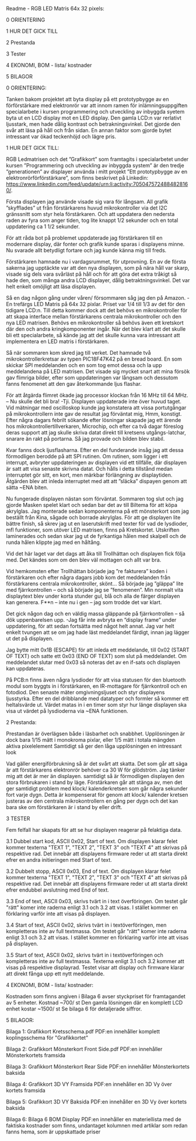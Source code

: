Readme - RGB LED Matris 64x 32 pixels:

0 ORIENTERING

1 HUR DET GICK TILL

2 Prestanda

3 Tester

4 EKONOMI, BOM - lista/ kostnader

5 BILAGOR

0 ORIENTERING:

Tanken bakom projektet att byta display på ett prototypbygge av en förförstärkare med elektronrör var att innom ramen för inlämningsuppgiften specialarbete i kursen programmering och utveckling av inbyggda syetem byta ut en LCD display mot en LED display. Den gamla LCD:n var rerlativt ljusstark, men hade dålig kontrast och betrakningsvinkel. Det gjorde den svår att läsa på håll och från sidan. En annan faktor som gjorde bytet intressant var ökad teckenhöjd och lägre pris.

1 HUR DET GICK TILL:

RGB Ledmatrisen och det ”Grafikkort” som framtagits i specialarbetet under kursen ”Programmering och utveckling av inbyggda system” är den tredje ”generationen” av displayer använda i mitt projekt ”Ett prototypbygge av en elektronrörförförstärkare”, som finns beskrivet på Linkedin: https://www.linkedin.com/feed/update/urn:li:activity:7050475724884828160/.

Första displayen jag använde visade sig vara för långsam. All grafik ”skyfflades” ut från förstärkarens huvud mikrokontroller via det I2C gränssnitt som styr hela förstärkaren. Och att uppdatera den nedersta raden av fyra som anger tiden, tog lite knappt 1/2 sekunder och en total uppdatering ca 1 1/2 sekunder.

För att råda bot på problemet uppdaterade jag förstärkaren till en modernare display, där fonter och grafik kunde sparas i displayens minne. Nu svarade allt betydligt fortare och jag kunde känna mig till freds.

Förstärkaren hamnade nu i vardagsrummet, för utprovning. En av de första sakerna jag upptäckte var att den nya displayen, som på nära håll var skarp, visade sig dels vara svårläst på håll och för att göra det extra tråkigt så hade den, som många andra LCD displayer, dålig betraktningsvinkel. Det var helt enkelt omöjligt att läsa displayen.

Så en dag någon gång under våren/ försommaren såg jag den på Amazon. - En trefärgs LED Matris på 64x 32 pixlar. Priset var 1/4 till 1/3 av det för den tidigare LCD:n. Till detta kommer dock att det behövs en mikrokontroller för att skapa interface mellan förstärkarens centrala mikrokontroller och den nya LED matrisen. Behövs en mikrokontroller så behövs även ett kretskort där den och andra kringkomponenter ingår. När det blev klart att det skulle bli ett specialarbete, så kände jag att det skulle kunna vara intressant att implementera en LED matris i förstärkaren.

Så när sommaren kom skred jag till verket. Det hamnade två mikrokontrollerkretsar av typen PIC18F47K42 på en bread board. En som skickar SPI meddelanden och en som tog emot dessa och la upp meddelandena på LED matrisen. Det visade sig mycket snart att mina försök gav flimriga bilder, efter som uppdateringen var långsam och dessutom fanns fenomenet att den gav återkommande ljus flashar.

För att åtgärda flimret ökade jag processor klockan från 16 MHz till 64 MHz. – Nu skulle det bli bra! -Tji. Displayen uppdaterade inte över huvud taget. Vid mätningar med oscilloskop kunde jag konstatera att vissa portutgångar på mikrokontrollern inte gav de resultat jag förväntat mig, Hmm, konstigt. Efter några dagars febrilt sökande efter lösningar skapade jag ett ärende hos mikrokontrollertillverkaren, Microchip, och efter ca två dagar föreslog deras support att jag skulle skriva datat direkt till kretsens utgångs-latchar, snarare än rakt på portarna. Så jag provade och bilden blev stabil.

Kvar fanns dock ljusflasharna. Efter en del funderande insåg jag att dessa förmodligen berodde på att SPI rutinen. Om rutinen, som ligger i ett interrupt, avbryter uppdateringen av displayen vid ett tillfälle, där displayen är satt att visa senaste skrivna datat. Och hålls i detta tillstånd medan interruptet gör sitt, en kort, men märkbar förlängning av displaytiden. Åtgärden blev att inleda interruptet med att att ”släcka” dispayen genom att sätta ~ENA biten.

Nu fungerade displayen nästan som förväntat. Sommaren tog slut och jag gjorde Masken spelet klart och sedan bar det av till Biltema för att köpa akrylglas. Jag monterade sedan komponenterna på ett mönsterkort som jag beställt från Kina, sågade och borrade akrylglas. För att ge displayen lite bättre finish, så skrev jag ut en laserutskrift med texter för vad de lysdioder, mfl funktioner, som utöver LED matrisen, finns på Kretskortet. Utskriften laminerades och sedan skar jag ut de fyrkantiga hålen med skalpell och de runda hålen klippte jag med en håltång.

Vid det här laget var det dags att åka till Trollhättan och displayen fick följa med. Det kändes som om den blev väl mottagen och allt var bra.

Vid hemkomsten efter Trollhättan började jag ”re fakturera” koden i förstärkaren och efter några dagars jobb kom det meddelanden från förstärkarens centrala mikrokontroller, skönt... Så började jag ”gläppa” lite med fjärrkontrollen – och så började jag se ”fenomenen”. Min normalt vita displaytext blev under korta stunder gul, blå och alla de färger displayen kan generera. F**n – inte nu i gen – jag som trodde det var klart.

Det gick någon dag och en väldig massa gläppande på fjärrkontrollen – så dök uppenbarelsen upp. -Jag får inte avbryta en ”display frame” under uppdatering, för att sedan fortsätta med något helt annat. Jag var helt enkelt tvungen att se om jag hade läst meddelandet färdigt, innan jag lägger ut det på displayen.

Jag bytte mitt 0x1B (ESCAPE) för att inleda ett meddelande, till 0x02 (START OF TEXT) och satte ett 0x03 (END OF TEXT) som slut på meddelandet. Om meddelandet slutar med 0x03 så noteras det av en if-sats och displayen kan uppdateras.

På PCB:n finns även några lysdioder för att visa statusen för den bluetooth modul som byggts in i förstärkaren, en IR-mottagare för fjärrkontroll och en fotodiod. Den senaste mäter omgivningsljuset och styr displayens ljusstyrka. Efter en del dribblande med datatyper och formler så kommer ett heltalsvärde ut. Värdet matas in i en timer som styr hur länge displayen ska visa ut värdet på lysdioderna via ~ENA funktionen.

2 Prestanda:

Prestandan är överlägsen både i läsbarhet och snabbhet. Upplösningen är dock bara 1/15 mätt i monokroma pixlar, eller 1/5 mätt i totala mängden aktiva pixelelement Samtidigt så ger den låga upplösningen en intressant look

Vad gäller energiförbrukning så är det svårt att skatta. Det som går att säga är att förstärkarens elektronrör behöver ca 30 W för glödström. Jag tänker mig att det är mer än displayen. samtidigt så är förmodligen displayen den stora förbrukaren i stand by läge. Förstärkaren går att stänga av, men det ger samtidigt problem med klock/ kalenderkretsen som går några sekunder fort varje dygn. Detta är kompenserat för genom att klock/ kalender kretsen justeras av den centrala mikrokontrollern en gång per dygn och det kan bara ske om förstärkaren är i stand by eller drift.

3 TESTER

Fem felfall har skapats för att se hur displayen reagerar på felaktiga data.

3.1 Dubbel start kod, ASCII 0x02, Start of text. Om displayen klarar felet kommer texterna "TEXT 1", "TEXT 2", "TEXT 3" och "TEXT 4" att skrivas på respektive rad. Det innebär att displayens firmware reder ut att starta direkt efrer en andra initieringen med Start of text.

3.2 Dubbelt stopp, ASCII 0x03, End of text. Om displayen klarar felet kommer texterna "TEXT 1", "TEXT 2", "TEXT 3" och "TEXT 4" att skrivas på respektive rad. Det innebär att displayens firmware reder ut att starta direkt efrer endubbel avslutning med End of text.

3.3 End of text, ASCII 0x03, skrivs tvärt in i text överföringen. Om testet går "rätt" komer inte raderna enligt 3.1 och 3.2 att visas. I stället kommer en förklaring varför inte att visas på displayen.

3.4 Start of text, ASCII 0x02, skrivs tvärt in i textöverföringen, men kompletteras inte av full textmassa. Om testet går "rätt" komer inte raderna enligt 3.1 och 3.2 att visas. I stället kommer en förklaring varför inte att visas på displayen.

3.5 Start of text, ASCII 0x02, skrivs tvärt in i textöverföringen och kompletteras inte av full textmassa. Texterna enligt 3.1 och 3.2 kommer att visas på respektive displayrad. Testet visar att display och firmware klarar att direkt fånga upp ett nytt meddelande.


4 EKONOMI, BOM - lista/ kostnader:

Kostnaden som finns angiven i Bilaga 6 avser styckpriset för framtagandet av 5 enheter. Kostnad ~700/ st Den gamla lösningen där en komplett LCD enhet kostar ~1500/ st Se bilaga 6 för detaljerade siffror.

5 BILAGOR:

Bilaga 1: Grafikkort Kretsschema.pdf PDF:en innehåller komplett koplingsschema för "Grafikkortet" 

Bilaga 2: Grafikkort Mönsterkort Front Side.pdf PDF:en innehåller Mönsterkortets framsida 

Bilaga 3: Grafikkort Mönsterkort Rear Side PDF:en innehåller Mönsterkortets baksida 

Bilaga 4: Grafikkort 3D VY Framsida PDF:en innehåller en 3D Vy över kortets framsida 

Bilaga 5: Grafikkort 3D VY Baksida PDF:en innehåller en 3D Vy över kortets baksida 

Bilaga 6: Bilaga 6 BOM Display PDF:en innehåller en materiellista med de faktiska kostnader som finns, undantaget kolumnen med artiklar som redan fanns hema, som är uppskattade priser
